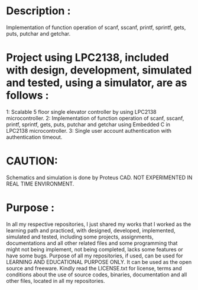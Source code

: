 Description :
============
Implementation of function operation of scanf, sscanf, printf, sprintf, gets, puts, putchar and getchar.

Project using LPC2138, included with design, development, simulated and tested, using a simulator, are as follows :
====================================================================================================================
1: Scalable 5 floor single elevator controller by using LPC2138 microcontroller.
2: Implementation of function operation of scanf, sscanf, printf, sprintf, gets, puts, putchar and getchar using Embedded C in LPC2138 microcontroller.
3: Single user account authentication with authentication timeout.
 
CAUTION:
========
Schematics and simulation is done by Proteus CAD. NOT EXPERIMENTED IN REAL TIME ENVIRONMENT.

Purpose :
=========
In all my respective repositories, I just shared my works that I worked as the learning path and practiced, with designed, developed, implemented, simulated and tested, including some projects, assignments, documentations and all other related files and some programming that might not being implement, not being completed, lacks some features or have some bugs. Purpose of all my repositories, if used, can be used for LEARNING AND EDUCATIONAL PURPOSE ONLY. It can be used as the open source and freeware. Kindly read the LICENSE.txt for license, terms and conditions about the use of source codes, binaries, documentation and all other files, located in all my repositories. 
       
